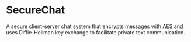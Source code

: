 # SecureChat
A secure client-server chat system that encrypts messages with AES and uses Diffie-Hellman key exchange to facilitate private text communication.
